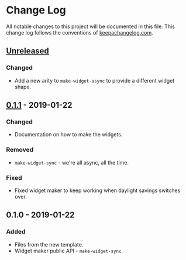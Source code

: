 # Change Log
All notable changes to this project will be documented in this file. This change log follows the conventions of [keepachangelog.com](http://keepachangelog.com/).

## [Unreleased]
### Changed
- Add a new arity to `make-widget-async` to provide a different widget shape.

## [0.1.1] - 2019-01-22
### Changed
- Documentation on how to make the widgets.

### Removed
- `make-widget-sync` - we're all async, all the time.

### Fixed
- Fixed widget maker to keep working when daylight savings switches over.

## 0.1.0 - 2019-01-22
### Added
- Files from the new template.
- Widget maker public API - `make-widget-sync`.

[Unreleased]: https://github.com/your-name/dynamodb/compare/0.1.1...HEAD
[0.1.1]: https://github.com/your-name/dynamodb/compare/0.1.0...0.1.1
